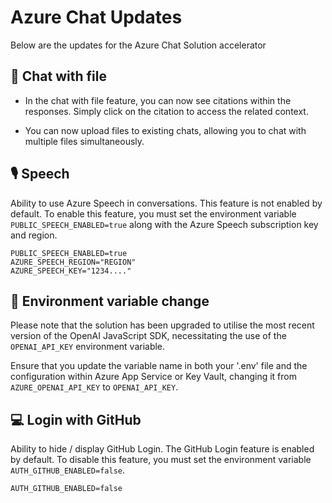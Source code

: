# Azure Chat Updates

Below are the updates for the Azure Chat Solution accelerator

## 📂 Chat with file

- In the chat with file feature, you can now see citations within the responses. Simply click on the citation to access the related context.

- You can now upload files to existing chats, allowing you to chat with multiple files simultaneously.

## 🎙️ Speech

Ability to use Azure Speech in conversations. This feature is not enabled by default. To enable this feature, you must set the environment variable `PUBLIC_SPEECH_ENABLED=true` along with the Azure Speech subscription key and region.

```
PUBLIC_SPEECH_ENABLED=true
AZURE_SPEECH_REGION="REGION"
AZURE_SPEECH_KEY="1234...."
```

## 🔑 Environment variable change

Please note that the solution has been upgraded to utilise the most recent version of the OpenAI JavaScript SDK, necessitating the use of the `OPENAI_API_KEY` environment variable.

Ensure that you update the variable name in both your '.env' file and the configuration within Azure App Service or Key Vault, changing it from `AZURE_OPENAI_API_KEY` to `OPENAI_API_KEY`.

## 💻 Login with GitHub

Ability to hide / display GitHub Login. The GitHub Login feature is enabled by default. To disable this feature, you must set the environment variable `AUTH_GITHUB_ENABLED=false`.

```
AUTH_GITHUB_ENABLED=false
```